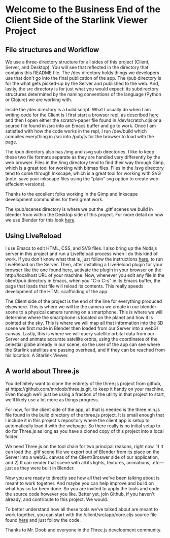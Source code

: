 <h1>Welcome to the Business End of the Client Side of the Starlink Viewer Project</h1>
<h2>File structures and Workflow</h1>
<p>We use a three-directory structure for all sides of this project (Client, Server, and Desktop).  You will see that reflected in the directory that contains this README file.  The /dev directory holds things we developers use that don't go into the final publication of the app.  The /pub directory is for the what gets picked-up by the Server and published to the web. And, lastly, the src directory is for just what you would expect: its subdirectory structures determined by the naming conventions of the language (Python or Clojure) we are working with.

Inside the /dev directory is a build script.  What I usually do when I am writing code for the Client is I first start a browser repl, as described <a href="">here</a> and then I open either the scratch-paper file found in /dev/scratch.cljs or a source file found in /src into an Emacs buffer and go to work.  Once I am satisfied with how the code works in the repl, I run /dev/build which compiles everything in /src into /pub/js for the browser to load with the page.

The /pub directory also has /img and /svg sub directories.  I like to keep these two file formats separate as they are handled very differently by the web browser.  Files in the /img directory tend to find their way through Gimp, which is a great tool for working with bitmap files.  Files in the /svg directory tend to come through Inkscape, which is a great tool for working with SVG (note: save your inkscape files using the "plain" svg option to create web-effecient versions).
  
Thanks to the excellent folks working in the Gimp and Inkscape development communities for their great work.  

The /pub/scenes directory is where we put the .gltf scenes we build in blender from within the Desktop side of this project. For more detail on how we use Blender for this look <a href="">here</a>.</p>

<h2>Using LiveReload</h2>
<p>I use Emacs to edit HTML, CSS, and SVG files.  I also bring up the Nodsjs server in this project and run a LiveReload process when I do this kind of work.  If you don't know what that is, just follow the instructions <a href="">here</a>, to run LiveReload on the Server.  Then, after installing a LiveReload plugin for your browser like the one found <a href="https://chrome.google.com/webstore/detail/livereload/jnihajbhpnppcggbcgedagnkighmdlei?hl=en">here</a>, activate the plugin in your browser on the http://localhost URL of your machine.  Now, whenever you edit any file in the client/pub directory in Emacs, when you "C-x C-s" in its Emacs buffer, the page that loads that file will reload its contents.  This really speeds development of the HTML scaffolding of the app.  
  
The Client side of the project is the end of the line for everything produced elsewhere.  This is where we will tie the camera we create
in our blender scene to a physical camera running on a smartphone.  This is where we will determine where the smartphone is located on the planet and how it is pointed at the sky.  This is where we will map all that information into the 3D scene we first made in Blender then loaded from our Server into a webGl canvas.  Lastly, this is where we will query satellite orbital data from our Server and animate accurate satellite orbits, using the coordinates of the celestial globe already in our scene, so the user of the app can see where the Starlink satellites are passing overhead, and if they can be reached from his location.  A Starlink Viewer.

<h2>A world about Three.js</h2>

<p>You definitely want to clone the entirety of the three.js project from github, at https://github.com/mrdoob/three.js.git, 
to keep it handy on your machine. Even though we'll just be using a fraction of the utility in that project to start, we'll likely 
use a lot more as things progress.</p>  

<p>For now, for the client side of the app, all that is needed is the three.min.js file found in the build directory of the three.js 
project.  It is small enough that I include it in this project's repository where the client app is setup to automatically load it with 
the webpage. So there really is no initial setup to do for Three.js as long as you have a cloned copy of this project into a local folder.</p>

<p>We need Three.js on the tool chain for two principal reasons, right now.  1)  It can load the .gltf scene file we export out of Blender from its place on the Server into a webGL canvas of the Client/Broswer side of our application, and 2) It can render that scene with all its lights, textures, animations, .etc—just as they were built in Blender. </p> 

Now you are ready to directly see how all that we've been talking about is meant to work together.  And maybe you can help improve and build on what has so far been done.  So you are invited to apply the tools and code the source code however you like.  Better yet, join Github, if you haven't already, and contribute to this project.  We would.

To better understand how all these tools we've talked about are meant to work together, you can start with the /client/src/app/core.cljs 
source file found <a href="">here</a> and just follow the code.</p>

<p>Thanks to Mr. Doob and everyone in the Three.js development community.</p>
